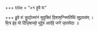 +++
title = "०१ हुवे वः"

+++
हु॒वे वः॑ सु॒द्योत्मा॑नं सुवृ॒क्तिं वि॒शाम॒ग्निमति॑थिं सुप्र॒यस॑म् ।  
मि॒त्र इ॑व॒ यो दि॑धि॒षाय्यो॒ भूद्दे॒व आदे॑वे॒ जने॑ जा॒तवे॑दाः ॥